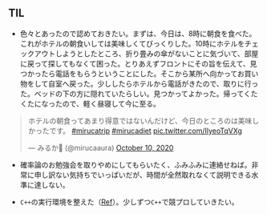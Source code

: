 ## TIL

* 色々とあったので認めておきたい。まずは、今日は、8時に朝食を食べた。これがホテルの朝食いしては美味しくてびっくりした。10時にホテルをチェックアウトしようとしたところ、折り畳みの傘がないことに気づいて、部屋に戻って探してもなくて困った。とりあえずフロントにその旨を伝えて、見つかったら電話をもらうということにした。そこから某所へ向かってお買い物をして自室へ戻った。少ししたらホテルから電話がきたので、取りに行った。ベッドの下の方に隠れていたらしい。見つかってよかった。帰ってくたくたになったので、軽く昼寝して今に至る。

<blockquote class="twitter-tweet"><p lang="ja" dir="ltr">ホテルの朝食ってあまり得意ではないんだけど、今日のところのは美味しかったです。 <a href="https://twitter.com/hashtag/mirucatrip?src=hash&amp;ref_src=twsrc%5Etfw">#mirucatrip</a> <a href="https://twitter.com/hashtag/mirucadiet?src=hash&amp;ref_src=twsrc%5Etfw">#mirucadiet</a> <a href="https://t.co/IlyeoTqVXg">pic.twitter.com/IlyeoTqVXg</a></p>&mdash; みるか🍑 (@mirucaaura) <a href="https://twitter.com/mirucaaura/status/1315073042217791488?ref_src=twsrc%5Etfw">October 10, 2020</a></blockquote> <script async src="https://platform.twitter.com/widgets.js" charset="utf-8"></script>

* 確率論のお勉強会を取りやめにしてもらいたく、ふみふみに連絡せねば。非常に申し訳ない気持ちでいっぱいだが、時間が全然取れなくて説明できる水準に達しない。

* `C++`の実行環境を整えた（[Ref](https://qiita.com/kaikusakari/items/6b2c0b9ad95ba50ad45b)）。少しずつ`C++`で競プロしていきたい。

